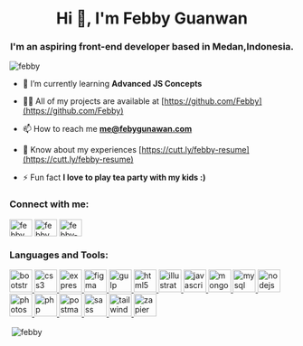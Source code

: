<h1 align="center">Hi 👋, I'm Febby Guanwan</h1>
<h3 align="center">I'm an aspiring front-end developer based in Medan,Indonesia.</h3>

<p align="left"> <img src="https://komarev.com/ghpvc/?username=febby&label=Profile%20views&color=0e75b6&style=flat" alt="febby" /> </p>

- 🌱 I’m currently learning **Advanced JS Concepts**

- 👨‍💻 All of my projects are available at [https://github.com/Febby](https://github.com/Febby)

- 📫 How to reach me **me@febygunawan.com**

- 📄 Know about my experiences [https://cutt.ly/febby-resume](https://cutt.ly/febby-resume)

- ⚡ Fun fact **I love to play tea party with my kids :)**

<h3 align="left">Connect with me:</h3>
<p align="left">
<a href="https://codepen.io/febby_gunawan" target="blank"><img align="center" src="https://cdn.jsdelivr.net/npm/simple-icons@3.0.1/icons/codepen.svg" alt="febby_gunawan" height="30" width="40" /></a>
<a href="https://dev.to/febby" target="blank"><img align="center" src="https://cdn.jsdelivr.net/npm/simple-icons@3.0.1/icons/dev-dot-to.svg" alt="febby" height="30" width="40" /></a>
<a href="https://linkedin.com/in/febby-gunawan-5a596026" target="blank"><img align="center" src="https://cdn.jsdelivr.net/npm/simple-icons@3.0.1/icons/linkedin.svg" alt="febby-gunawan-5a596026" height="30" width="40" /></a>
</p>

<h3 align="left">Languages and Tools:</h3>
<p align="left"> <a href="https://getbootstrap.com" target="_blank"> <img src="https://devicons.github.io/devicon/devicon.git/icons/bootstrap/bootstrap-plain.svg" alt="bootstrap" width="40" height="40"/> </a> <a href="https://www.w3schools.com/css/" target="_blank"> <img src="https://devicons.github.io/devicon/devicon.git/icons/css3/css3-original-wordmark.svg" alt="css3" width="40" height="40"/> </a> <a href="https://expressjs.com" target="_blank"> <img src="https://devicons.github.io/devicon/devicon.git/icons/express/express-original-wordmark.svg" alt="express" width="40" height="40"/> </a> <a href="https://www.figma.com/" target="_blank"> <img src="https://www.vectorlogo.zone/logos/figma/figma-icon.svg" alt="figma" width="40" height="40"/> </a> <a href="https://gulpjs.com" target="_blank"> <img src="https://devicons.github.io/devicon/devicon.git/icons/gulp/gulp-plain.svg" alt="gulp" width="40" height="40"/> </a> <a href="https://www.w3.org/html/" target="_blank"> <img src="https://devicons.github.io/devicon/devicon.git/icons/html5/html5-original-wordmark.svg" alt="html5" width="40" height="40"/> </a> <a href="https://www.adobe.com/in/products/illustrator.html" target="_blank"> <img src="https://www.vectorlogo.zone/logos/adobe_illustrator/adobe_illustrator-icon.svg" alt="illustrator" width="40" height="40"/> </a> <a href="https://developer.mozilla.org/en-US/docs/Web/JavaScript" target="_blank"> <img src="https://devicons.github.io/devicon/devicon.git/icons/javascript/javascript-original.svg" alt="javascript" width="40" height="40"/> </a> <a href="https://www.mongodb.com/" target="_blank"> <img src="https://devicons.github.io/devicon/devicon.git/icons/mongodb/mongodb-original-wordmark.svg" alt="mongodb" width="40" height="40"/> </a> <a href="https://www.mysql.com/" target="_blank"> <img src="https://devicons.github.io/devicon/devicon.git/icons/mysql/mysql-original-wordmark.svg" alt="mysql" width="40" height="40"/> </a> <a href="https://nodejs.org" target="_blank"> <img src="https://devicons.github.io/devicon/devicon.git/icons/nodejs/nodejs-original-wordmark.svg" alt="nodejs" width="40" height="40"/> </a> <a href="https://www.photoshop.com/en" target="_blank"> <img src="https://devicons.github.io/devicon/devicon.git/icons/photoshop/photoshop-plain.svg" alt="photoshop" width="40" height="40"/> </a> <a href="https://www.php.net" target="_blank"> <img src="https://devicons.github.io/devicon/devicon.git/icons/php/php-original.svg" alt="php" width="40" height="40"/> </a> <a href="https://postman.com" target="_blank"> <img src="https://www.vectorlogo.zone/logos/getpostman/getpostman-icon.svg" alt="postman" width="40" height="40"/> </a> <a href="https://sass-lang.com" target="_blank"> <img src="https://devicons.github.io/devicon/devicon.git/icons/sass/sass-original.svg" alt="sass" width="40" height="40"/> </a> <a href="https://tailwindcss.com/" target="_blank"> <img src="https://www.vectorlogo.zone/logos/tailwindcss/tailwindcss-icon.svg" alt="tailwind" width="40" height="40"/> </a> <a href="https://zapier.com" target="_blank"> <img src="https://www.vectorlogo.zone/logos/zapier/zapier-icon.svg" alt="zapier" width="40" height="40"/> </a> </p>

<p>&nbsp;<img align="center" src="https://github-readme-stats.vercel.app/api?username=febby&show_icons=true&locale=en" alt="febby" /></p>
